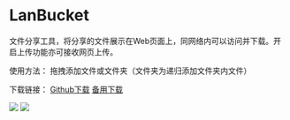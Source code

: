 # LanBucket

文件分享工具，将分享的文件展示在Web页面上，同网络内可以访问并下载。开启上传功能亦可接收网页上传。

使用方法：
拖拽添加文件或文件夹（文件夹为递归添加文件夹内文件）

下载链接：
[Github下载](https://github.com/ZX-11/LanBucket/releases/download/v1.6/LanBucket_Windows_x64_1.6.exe)
[备用下载](https://github.91chifun.workers.dev/https://github.com/ZX-11/LanBucket/releases/download/v1.6/LanBucket_Windows_x64_1.6.exe)

![](https://cdn.jsdelivr.net/gh/ZX-11/LanBucket@main/screenshots/1.webp)
![](https://cdn.jsdelivr.net/gh/ZX-11/LanBucket@main/screenshots/2.webp)
